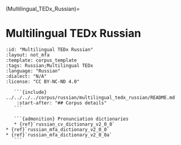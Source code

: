 
(Multilingual_TEDx_Russian)=
# Multilingual TEDx Russian

``````{corpus} Multilingual TEDx Russian
:id: "Multilingual TEDx Russian"
:layout: not_mfa
:template: corpus_template
:tags: Russian;Multilingual TEDx
:language: "Russian"
:dialect: "N/A"
:license: "CC BY-NC-ND 4.0"

   ```{include} ../../../../corpus/russian/multilingual_tedx_russian/README.md
    :start-after: "## Corpus details"
   ```

   ```{admonition} Pronunciation dictionaries
   * {ref}`russian_cv_dictionary_v2_0_0`
* {ref}`russian_mfa_dictionary_v2_0_0`
* {ref}`russian_mfa_dictionary_v2_0_0a`
   ```
``````
